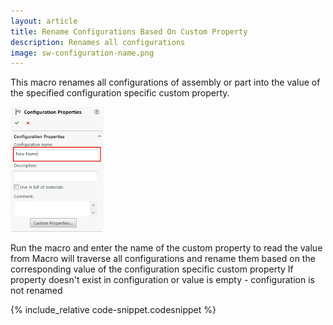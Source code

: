 ```yaml
---
layout: article
title: Rename Configurations Based On Custom Property
description: Renames all configurations
image: sw-configuration-name.png
---
```


This macro renames all configurations of assembly or part into the value of the specified configuration specific custom property.

![SolidWorks Configuration Name](sw-configuration-name.png)

Run the macro and enter the name of the custom property to read the value from
Macro will traverse all configurations and rename them based on the corresponding value of the configuration specific custom property
If property doesn't exist in configuration or value is empty - configuration is not renamed

{% include_relative code-snippet.codesnippet %}